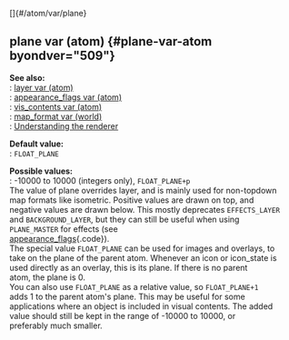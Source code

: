 []{#/atom/var/plane}    
## plane var (atom) {#plane-var-atom byondver="509"}    
**See also:**    
:   [layer var (atom)](ref/atom/var/layer)    
:   [appearance_flags var (atom)](ref/atom/var/appearance_flags)    
:   [vis_contents var (atom)](ref/atom/var/vis_contents)    
:   [map_format var (world)](ref/world/var/map_format)    
:   [Understanding the renderer](ref/%7Bnotes%7D/renderer)    
<!-- -->    
**Default value:**    
:   `FLOAT_PLANE`    
<!-- -->    
**Possible values:**    
:   -10000 to 10000 (integers only), `FLOAT_PLANE+p`    
The value of plane overrides layer, and is mainly used for non-topdown    
map formats like isometric. Positive values are drawn on top, and    
negative values are drawn below. This mostly deprecates `EFFECTS_LAYER`    
and `BACKGROUND_LAYER`, but they can still be useful when using    
`PLANE_MASTER` for effects (see    
[appearance_flags](ref/atom/var/appearance_flags){.code}).    
The special value `FLOAT_PLANE` can be used for images and overlays, to    
take on the plane of the parent atom. Whenever an icon or icon_state is    
used directly as an overlay, this is its plane. If there is no parent    
atom, the plane is 0.    
You can also use `FLOAT_PLANE` as a relative value, so `FLOAT_PLANE+1`    
adds 1 to the parent atom\'s plane. This may be useful for some    
applications where an object is included in visual contents. The added    
value should still be kept in the range of -10000 to 10000, or    
preferably much smaller.  
